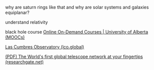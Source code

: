 why are saturn rings like that
	and why are solar systems and galaxies equiplanar?

understand relativity

black hole course
[Online On-Demand Courses | University of Alberta (MOOCs)](https://www.ualberta.ca/admissions-programs/online-courses/index.html)


[Las Cumbres Observatory (lco.global)](https://lco.global/)

[(PDF) The World's first global telescope network at your fingertips (researchgate.net)](https://www.researchgate.net/publication/231770792_The_World's_first_global_telescope_network_at_your_fingertips)

